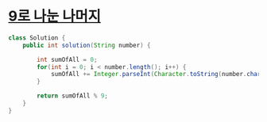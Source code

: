 # [9로 나눈 나머지](https://school.programmers.co.kr/learn/courses/30/lessons/181914)
```java
class Solution {
    public int solution(String number) {

        int sumOfAll = 0;
        for(int i = 0; i < number.length(); i++) {
            sumOfAll += Integer.parseInt(Character.toString(number.charAt(i)));
        }

        return sumOfAll % 9;
    }
}
```